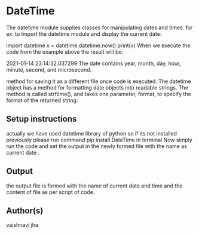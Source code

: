 # DateTime

The datetime module supplies classes for manipulating dates and times.
for ex: to Import the datetime module and display the current date:

import datetime
x = datetime.datetime.now()
print(x)
When we execute the code from the example above the result will be:

2021-01-14 23:14:32.037299
The date contains year, month, day, hour, minute, second, and microsecond.

method for saving it as a different file once code is executed:
The datetime object has a method for formatting date objects into readable strings.
The method is called strftime(), and takes one parameter, format, to specify the format of the returned string:

## Setup instructions

actually we have used datetime library of python so if its not installed previously please run command pip install DateTime in terminal 
Now simply run the code and set the output in the newly formed file with the name as current date .

## Output

the output file is formed with the name of current date and time and the content of file as per script of code.

## Author(s)

vaishnavi jha
